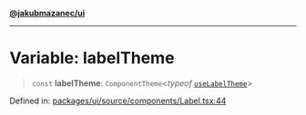 [**@jakubmazanec/ui**](../README.md)

---

# Variable: labelTheme

> `const` **labelTheme**: `ComponentTheme`\<_typeof_
> [`useLabelTheme`](../functions/useLabelTheme.md)\>

Defined in:
[packages/ui/source/components/Label.tsx:44](https://github.com/jakubmazanec/tools/blob/0373298af23ca7b778987184cd6fcccd21ae54be/packages/ui/source/components/Label.tsx#L44)
